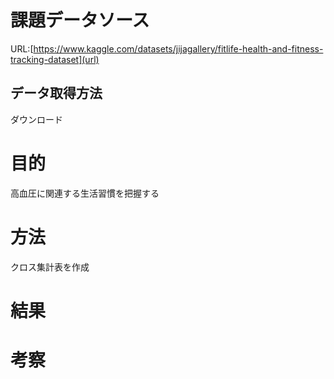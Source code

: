 # 課題データソース

URL:[https://www.kaggle.com/datasets/jijagallery/fitlife-health-and-fitness-tracking-dataset](url)

## データ取得方法

ダウンロード

# 目的

高血圧に関連する生活習慣を把握する

# 方法

クロス集計表を作成

# 結果


# 考察

